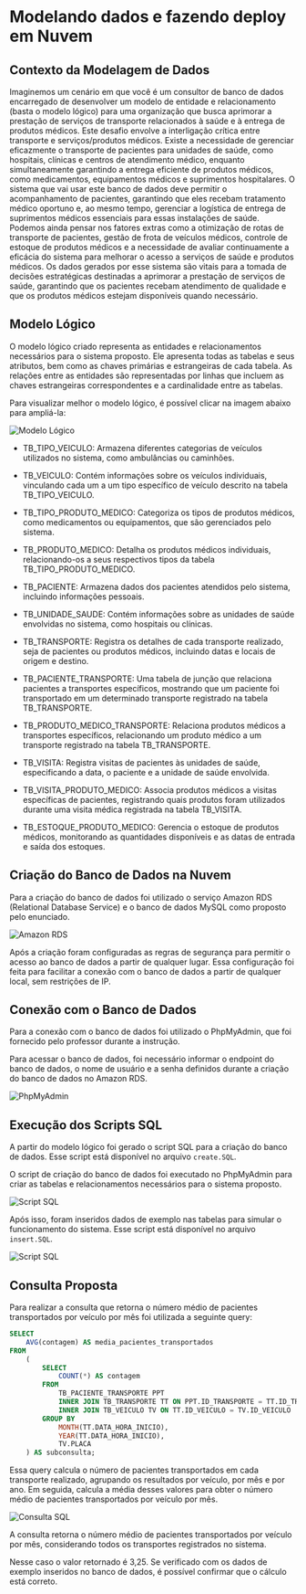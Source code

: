 # Modelando dados e fazendo deploy em Nuvem

## Contexto da Modelagem de Dados

Imaginemos um cenário em que você é um consultor de banco de dados encarregado de desenvolver um modelo de entidade e relacionamento (basta o modelo lógico) para uma organização que busca aprimorar a prestação de serviços de transporte relacionados à saúde e à entrega de produtos médicos. Este desafio envolve a interligação crítica entre transporte e serviços/produtos médicos. Existe a necessidade de gerenciar eficazmente o transporte de pacientes para unidades de saúde, como hospitais, clínicas e centros de atendimento médico, enquanto simultaneamente garantindo a entrega eficiente de produtos médicos, como medicamentos, equipamentos médicos e suprimentos hospitalares. O sistema que vai usar este banco de dados deve permitir o acompanhamento de pacientes, garantindo que eles recebam tratamento médico oportuno e, ao mesmo tempo, gerenciar a logística de entrega de suprimentos médicos essenciais para essas instalações de saúde. Podemos ainda pensar nos fatores extras como a otimização de rotas de transporte de pacientes, gestão de frota de veículos médicos, controle de estoque de produtos médicos e a necessidade de avaliar continuamente a eficácia do sistema para melhorar o acesso a serviços de saúde e produtos médicos. Os dados gerados por esse sistema são vitais para a tomada de decisões estratégicas destinadas a aprimorar a prestação de serviços de saúde, garantindo que os pacientes recebam atendimento de qualidade e que os produtos médicos estejam disponíveis quando necessário.

## Modelo Lógico

O modelo lógico criado representa as entidades e relacionamentos necessários para o sistema proposto. Ele apresenta todas as tabelas e seus atributos, bem como as chaves primárias e estrangeiras de cada tabela. As relações entre as entidades são representadas por linhas que incluem as chaves estrangeiras correspondentes e a cardinalidade entre as tabelas.

Para visualizar melhor o modelo lógico, é possível clicar na imagem abaixo para ampliá-la:

<img src="imagens/modelo db.png" alt="Modelo Lógico"/>

- TB_TIPO_VEICULO: Armazena diferentes categorias de veículos utilizados no sistema, como ambulâncias ou caminhões.

- TB_VEICULO: Contém informações sobre os veículos individuais, vinculando cada um a um tipo específico de veículo descrito na tabela TB_TIPO_VEICULO.

- TB_TIPO_PRODUTO_MEDICO: Categoriza os tipos de produtos médicos, como medicamentos ou equipamentos, que são gerenciados pelo sistema.

- TB_PRODUTO_MEDICO: Detalha os produtos médicos individuais, relacionando-os a seus respectivos tipos da tabela TB_TIPO_PRODUTO_MEDICO.

- TB_PACIENTE: Armazena dados dos pacientes atendidos pelo sistema, incluindo informações pessoais.

- TB_UNIDADE_SAUDE: Contém informações sobre as unidades de saúde envolvidas no sistema, como hospitais ou clínicas.

- TB_TRANSPORTE: Registra os detalhes de cada transporte realizado, seja de pacientes ou produtos médicos, incluindo datas e locais de origem e destino.

- TB_PACIENTE_TRANSPORTE: Uma tabela de junção que relaciona pacientes a transportes específicos, mostrando que um paciente foi transportado em um determinado transporte registrado na tabela TB_TRANSPORTE.

- TB_PRODUTO_MEDICO_TRANSPORTE: Relaciona produtos médicos a transportes específicos, relacionando um produto médico a um transporte registrado na tabela TB_TRANSPORTE.

- TB_VISITA: Registra visitas de pacientes às unidades de saúde, especificando a data, o paciente e a unidade de saúde envolvida.

- TB_VISITA_PRODUTO_MEDICO: Associa produtos médicos a visitas específicas de pacientes, registrando quais produtos foram utilizados durante uma visita médica registrada na tabela TB_VISITA.

- TB_ESTOQUE_PRODUTO_MEDICO: Gerencia o estoque de produtos médicos, monitorando as quantidades disponíveis e as datas de entrada e saída dos estoques.

## Criação do Banco de Dados na Nuvem

Para a criação do banco de dados foi utilizado o serviço Amazon RDS (Relational Database Service) e o banco de dados MySQL como proposto pelo enunciado.

<img src="imagens/banco aws.png" alt="Amazon RDS"/>

Após a criação foram configuradas as regras de segurança para permitir o acesso ao banco de dados a partir de qualquer lugar. Essa configuração foi feita para facilitar a conexão com o banco de dados a partir de qualquer local, sem restrições de IP.

## Conexão com o Banco de Dados

Para a conexão com o banco de dados foi utilizado o PhpMyAdmin, que foi fornecido pelo professor durante a instrução.

Para acessar o banco de dados, foi necessário informar o endpoint do banco de dados, o nome de usuário e a senha definidos durante a criação do banco de dados no Amazon RDS.

<img src="imagens/phpmyadmin.png" alt="PhpMyAdmin"/>

## Execução dos Scripts SQL

A partir do modelo lógico foi gerado o script SQL para a criação do banco de dados. Esse script está disponível no arquivo `create.SQL`.

O script de criação do banco de dados foi executado no PhpMyAdmin para criar as tabelas e relacionamentos necessários para o sistema proposto.

<img src="imagens/create.png" alt="Script SQL"/>

Após isso, foram inseridos dados de exemplo nas tabelas para simular o funcionamento do sistema. Esse script está disponível no arquivo `insert.SQL`.

<img src="imagens/insert.png" alt="Script SQL"/>

## Consulta Proposta

Para realizar a consulta que retorna o número médio de pacientes transportados por veículo por mês foi utilizada a seguinte query:

```sql
SELECT
    AVG(contagem) AS media_pacientes_transportados
FROM
    (
        SELECT
            COUNT(*) AS contagem
        FROM
            TB_PACIENTE_TRANSPORTE PPT
            INNER JOIN TB_TRANSPORTE TT ON PPT.ID_TRANSPORTE = TT.ID_TRANSPORTE
            INNER JOIN TB_VEICULO TV ON TT.ID_VEICULO = TV.ID_VEICULO
        GROUP BY
            MONTH(TT.DATA_HORA_INICIO),
            YEAR(TT.DATA_HORA_INICIO),
            TV.PLACA
    ) AS subconsulta;
```

Essa query calcula o número de pacientes transportados em cada transporte realizado, agrupando os resultados por veículo, por mês e por ano. Em seguida, calcula a média desses valores para obter o número médio de pacientes transportados por veículo por mês.

<img src="imagens/media.png" alt="Consulta SQL"/>

A consulta retorna o número médio de pacientes transportados por veículo por mês, considerando todos os transportes registrados no sistema.

Nesse caso o valor retornado é 3,25. Se verificado com os dados de exemplo inseridos no banco de dados, é possível confirmar que o cálculo está correto.